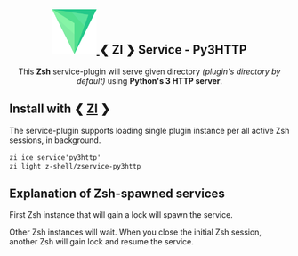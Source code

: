 <div align="center"><h2>
  <a href="https://github.com/z-shell/zi">
    <img src="https://github.com/z-shell/zi/raw/main/docs/images/logo.svg" alt="Logo" width="80" height="80" />
  </a>
❮ ZI ❯ Service - Py3HTTP
</h2></div>

<div align="center">

This **Zsh** service-plugin will serve given directory _(plugin's directory by default)_ using **Python's 3 HTTP server**.

</div>

## Install with ❮ [ZI](https://github.com/z-shell/zi/) ❯

The service-plugin supports loading single plugin instance per all active Zsh sessions, in background.

```shell title="~/.zshrc"
zi ice service'py3http'
zi light z-shell/zservice-py3http
```

## Explanation of Zsh-spawned services

First Zsh instance that will gain a lock will spawn the service.

Other Zsh instances will wait. When you close the initial Zsh session, another Zsh will gain lock and resume the service.
